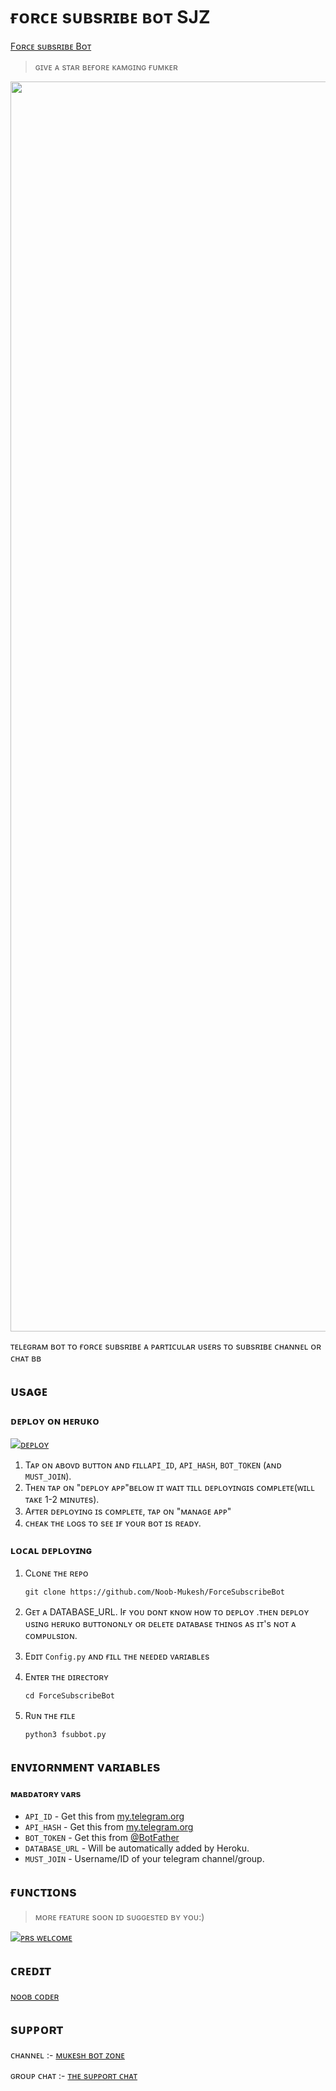 # ғᴏʀᴄᴇ sᴜʙsʀɪʙᴇ ʙᴏᴛ SJZ

 [Fᴏʀᴄᴇ sᴜʙsʀɪʙᴇ Bᴏᴛ](https://t.me/ForceSubscriber_RoBot)
> ɢɪvᴇ ᴀ sᴛᴀʀ ʙᴇғᴏʀᴇ ᴋᴀᴍɢɪɴɢ  ғᴜᴍᴋᴇʀ

<p align="center"><a href="https://github.com/Noob-mukesh/ForceSubsribeBot"><img src="https://te.legra.ph/file/fe924e2746ad34b7dc76d.jpg" width="2000"></a></p>

 ᴛᴇʟᴇɢʀᴀᴍ ʙᴏᴛ ᴛᴏ ғᴏʀᴄᴇ sᴜʙsʀɪʙᴇ ᴀ ᴘᴀʀᴛɪᴄᴜʟᴀʀ ᴜsᴇʀs ᴛᴏ sᴜʙsʀɪʙᴇ ᴄʜᴀɴɴᴇʟ ᴏʀ ᴄʜᴀᴛ ʙʙ


## ᴜsᴀɢᴇ

### ᴅᴇᴘʟᴏʏ ᴏɴ ʜᴇʀᴜᴋᴏ

[![ᴅᴇᴘʟᴏʏ](https://www.herokucdn.com/deploy/button.svg)](https://heroku.com/deploy?template=https://github.com/Noob-Mukesh/ForceSubsribeBot)

1. Tᴀᴘ ᴏɴ ᴀʙᴏᴠᴅ ʙᴜᴛᴛᴏɴ ᴀɴᴅ ғɪʟʟ`API_ID`, `API_HASH`, `BOT_TOKEN` (ᴀɴᴅ `MUST_JOIN`).
2. Tʜᴇɴ ᴛᴀᴘ ᴏɴ "ᴅᴇᴘʟᴏʏ ᴀᴘᴘ"ʙᴇʟᴏᴡ ɪᴛ ᴡᴀɪᴛ ᴛɪʟʟ ᴅᴇᴘʟᴏʏɪɴɢɪs ᴄᴏᴍᴘʟᴇᴛᴇ(ᴡɪʟʟ ᴛᴀᴋᴇ 1-2 ᴍɪɴᴜᴛᴇs).
3. Aғᴛᴇʀ ᴅᴇᴘʟᴏʏɪɴɢ ɪs ᴄᴏᴍᴘʟᴇᴛᴇ, ᴛᴀᴘ  ᴏɴ "ᴍᴀɴᴀɢᴇ ᴀᴘᴘ"
4. ᴄʜᴇᴀᴋ ᴛʜᴇ ʟᴏɢs ᴛᴏ sᴇᴇ ɪғ ʏᴏᴜʀ ʙᴏᴛ ɪs ʀᴇᴀᴅʏ.

### ʟᴏᴄᴀʟ ᴅᴇᴘʟᴏʏɪɴɢ

1. Cʟᴏɴᴇ ᴛʜᴇ ʀᴇᴘᴏ
   ```markdown
   git clone https://github.com/Noob-Mukesh/ForceSubscribeBot
   ```
   
2. Gᴇᴛ ᴀ DATABASE_URL.  Iғ ʏᴏᴜ ᴅᴏɴᴛ ᴋɴᴏᴡ ʜᴏᴡ ᴛᴏ ᴅᴇᴘʟᴏʏ .ᴛʜᴇɴ ᴅᴇᴘʟᴏʏ ᴜsɪɴɢ ʜᴇʀᴜᴋᴏ ʙᴜᴛᴛᴏɴᴏɴʟʏ ᴏʀ ᴅᴇʟᴇᴛᴇ ᴅᴀᴛᴀʙᴀsᴇ ᴛʜɪɴɢs ᴀs ɪᴛ's ɴᴏᴛ ᴀ ᴄᴏᴍᴘᴜʟsɪᴏɴ.
   
3. Eᴅɪᴛ `Config.py` ᴀɴᴅ ғɪʟʟ ᴛʜᴇ ɴᴇᴇᴅᴇᴅ ᴠᴀʀɪᴀʙʟᴇs

4. Eɴᴛᴇʀ ᴛʜᴇ ᴅɪʀᴇᴄᴛᴏʀʏ
   ```markdown
   cd ForceSubscribeBot
   ```
5. Rᴜɴ ᴛʜᴇ ғɪʟᴇ
   ```markdown
   python3 fsubbot.py
   ```

## ᴇɴᴠɪᴏʀɴᴍᴇɴᴛ ᴠᴀʀɪᴀʙʟᴇs

#### ᴍᴀʙᴅᴀᴛᴏʀʏ ᴠᴀʀs

- `API_ID` - Get this from [my.telegram.org](https://my.telegram.org/auth)
- `API_HASH` - Get this from [my.telegram.org](https://my.telegram.org/auth)
- `BOT_TOKEN` - Get this from [@BotFather](https://t.me/BotFather)
- `DATABASE_URL` - Will be automatically added by Heroku.
- `MUST_JOIN` - Username/ID of your telegram channel/group.

## ғᴜɴᴄᴛɪᴏɴs

> ᴍᴏʀᴇ ғᴇᴀᴛᴜʀᴇ sᴏᴏɴ ɪᴅ sᴜɢɢᴇsᴛᴇᴅ ʙʏ ʏᴏᴜ:)

[![ᴘʀs ᴡᴇʟᴄᴏᴍᴇ ](https://img.shields.io/badge/PRs-welcome-brightgreen.svg?style=flat-square)](http://makeapullrequest.com)

## ᴄʀᴇᴅɪᴛ 

 

[ɴᴏᴏʙ ᴄᴏᴅᴇʀ](https://t.me/legend_coder)

## sᴜᴘᴘᴏʀᴛ

ᴄʜᴀɴɴᴇʟ :- [ᴍᴜᴋᴇsʜ ʙᴏᴛ ᴢᴏɴᴇ](https://t.me/mukeshbotzone)

ɢʀᴏᴜᴘ ᴄʜᴀᴛ :- [ᴛʜᴇ sᴜᴘᴘᴏʀᴛ ᴄʜᴀᴛ](https://t.me/the_support_chat)

